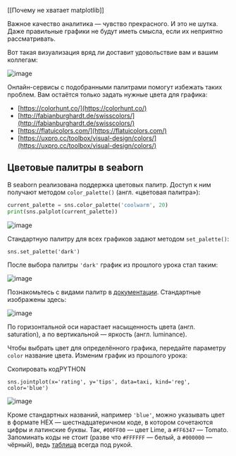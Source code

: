 [[Почему не хватает matplotlib]]

Важное качество аналитика — чувство прекрасного. И это не шутка. Даже правильные графики не будут иметь смысла, если их неприятно рассматривать.

Вот такая визуализация вряд ли доставит удовольствие вам и вашим коллегам:

![image](https://pictures.s3.yandex.net/resources/Untitled-f5bd3953-eb93-493c-94f7-644d4af9e4c9_1570325469.png)

Онлайн-сервисы с подобранными палитрами помогут избежать таких проблем. Вам остаётся только задать нужные цвета для графика:

- [https://colorhunt.co/](https://colorhunt.co/)
- [http://fabianburghardt.de/swisscolors/](http://fabianburghardt.de/swisscolors/)
- [https://flatuicolors.com/](https://flatuicolors.com/)
- [https://uxpro.cc/toolbox/visual-design/colors/](https://uxpro.cc/toolbox/visual-design/colors/)
## Цветовые палитры в seaborn

В seaborn реализована поддержка цветовых палитр. Доступ к ним получают методом `color_palette()` (англ. «цветовая палитра»):

```python
current_palette = sns.color_palette('coolwarm', 20)
print(sns.palplot(current_palette)) 
```

![image](https://pictures.s3.yandex.net/resources/Untitled-3811faee-4b02-433a-95e5-1dfb9deba2c3_1570325487.png)

Стандартную палитру для всех графиков задают методом `set_palette()`:

```pyhton
sns.set_palette('dark') 
```

После выбора палитры `'dark'` график из прошлого урока стал таким:

![image](https://pictures.s3.yandex.net/resources/Untitled-5c3eedd3-ac17-4e71-b170-6e97cec737d7_1570325506.png)

Познакомьтесь с видами палитр в [документации](https://seaborn.pydata.org/tutorial/color_palettes.html#building-color-palettes). Стандартные изображены здесь:

![image](https://pictures.s3.yandex.net/resources/Untitled-eda8d92f-81d1-4029-93e5-da4695cdeb67_1570325527.png)

По горизонтальной оси нарастает насыщенность цвета (англ. saturation), а по вертикальной — яркость (англ. luminance).

Чтобы выбрать цвет для определённого графика, передайте параметру `color` название цвета. Изменим график из прошлого урока:

Скопировать кодPYTHON

```
sns.jointplot(x='rating', y='tips', data=taxi, kind='reg', color='blue') 
```

![image](https://pictures.s3.yandex.net/resources/Untitled-f3fa1ce8-4e85-4801-b8c0-154000874b71_1570325552.png)

Кроме стандартных названий, например `'blue'`, можно указывать цвет в формате HEX — шестнадцатеричном коде, в котором сочетаются цифры и латинские буквы. Так, `#00FF00` — цвет Lime, а `#FF6347` — Tomato. Запоминать коды не стоит (разве что `#FFFFFF` — белый, а `#000000` — чёрный), ведь [таблица](https://www.color-hex.com/) всегда под рукой.

